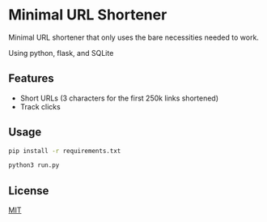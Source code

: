 # Minimal URL Shortener

Minimal URL shortener that only uses the bare necessities needed to work.

Using python, flask, and SQLite

## Features

* Short URLs (3 characters for the first 250k links shortened)
* Track clicks

## Usage

```bash
pip install -r requirements.txt

python3 run.py
```

## License
[MIT](https://choosealicense.com/licenses/mit/)